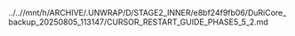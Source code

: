 ../..//mnt/h/ARCHIVE/.UNWRAP/D/STAGE2_INNER/e8bf24f9fb06/DuRiCore_backup_20250805_113147/CURSOR_RESTART_GUIDE_PHASE5_5_2.md